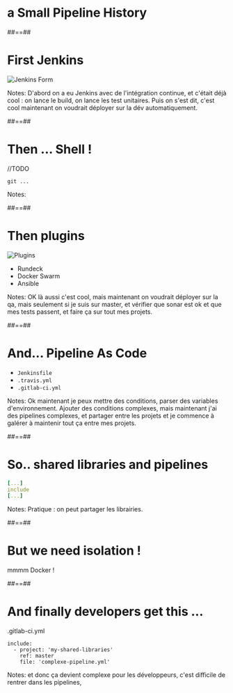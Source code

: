 <!-- .slide: class="transition-white sfeir-bg-red" -->

# a Small Pipeline History 

##==##

# First Jenkins

![Jenkins Form](./assets/images/jks-create-job.png)

Notes: D'abord on a eu Jenkins avec de l'intégration continue, et c'était déjà cool : on lance le build, on lance les test unitaires. Puis on s'est dit, c'est cool maintenant on voudrait déployer sur la dév automatiquement. 

<!-- .slide: class="with-code" -->
##==##
# Then ... Shell !

//TODO

```shell script
git ...
```
Notes: 

##==##

# Then plugins 

![Plugins](./assets/images/jks-rundeck-config.png)

* Rundeck
* Docker Swarm
* Ansible

Notes: OK là aussi c'est cool, mais maintenant on voudrait déployer sur la qa, mais seulement si je suis sur master, et vérifier que sonar est ok et que mes tests passent, et faire ça sur tout mes projets.

##==##

# And... Pipeline As Code

* `Jenkinsfile`
* `.travis.yml`
* `.gitlab-ci.yml`

Notes: Ok maintenant je peux mettre des conditions, parser des variables d'environnement. Ajouter des conditions complexes, mais maintenant j'ai des pipelines complexes, et partager entre les projets et je commence à galérer à maintenir tout ça entre mes projets.

##==##

# So.. shared libraries and pipelines 

```yaml
[...]
include
[...]
```

Notes: Pratique : on peut partager les librairies.

##==##

# But we need isolation !

mmmm Docker !

##==##

# And finally developers get this ... 

.gitlab-ci.yml
``` 
include:
  - project: 'my-shared-libraries'
    ref: master
    file: 'complexe-pipeline.yml'
``` 

Notes: et donc ça devient complexe pour les développeurs, c'est difficile de rentrer dans les pipelines, 